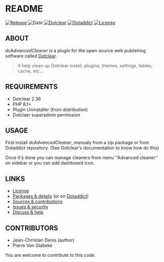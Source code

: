 # README

[![Release](https://img.shields.io/github/v/release/jcdenis/dcAdvancedCleaner?color=lightblue)](https://github.com/JcDenis/dcAdvancedCleaner/releases)
![Date](https://img.shields.io/github/release-date/jcdenis/dcAdvancedCleaner?color=red)
[![Dotclear](https://img.shields.io/badge/dotclear-v2.36-137bbb.svg)](https://fr.dotclear.org/download)
[![Dotaddict](https://img.shields.io/badge/dotaddict-official-9ac123.svg)](https://plugins.dotaddict.org/dc2/details/dcAdvancedCleaner)
[![License](https://img.shields.io/github/license/jcdenis/dcAdvancedCleaner?color=white)](https://github.com/JcDenis/dcAdvancedCleaner/blob/master/LICENSE)

## ABOUT

_dcAdvancedCleaner_ is a plugin for the open-source web publishing software called [Dotclear](https://www.dotclear.org).

> It help clean up Dotclear install, plugins, themes, settings, tables, cache, etc...

## REQUIREMENTS

* Dotclear 2.36
* PHP 8.1+
* Plugin Uninstaller (from distribution)
* Dotclaer superadmin permission

## USAGE

First install _dcAdvancedCleaner_, manualy from a zip package or from 
Dotaddict repository. (See Dotclear's documentation to know how do this)

Once it's done you can manage cleaners from menu 
''Advanced cleaner'' on sidebar or you can add dashboard icon.

## LINKS

* [License](https://github.com/JcDenis/dcAdvancedCleaner/blob/master/LICENSE)
* [Packages & details](https://github.com/JcDenis/dcAdvancedCleaner/releases) (or on [Dotaddict](https://plugins.dotaddict.org/dc2/details/dcAdvancedCleaner))
* [Sources & contributions](https://github.com/JcDenis/dcAdvancedCleaner)
* [Issues & security](https://github.com/JcDenis/dcAdvancedCleaner/issues)
* [Discuss & help](https://forum.dotclear.org/viewtopic.php?id=40381)

## CONTRIBUTORS

* Jean-Christian Denis (author)
* Pierre Van Glabeke

You are welcome to contribute to this code.
